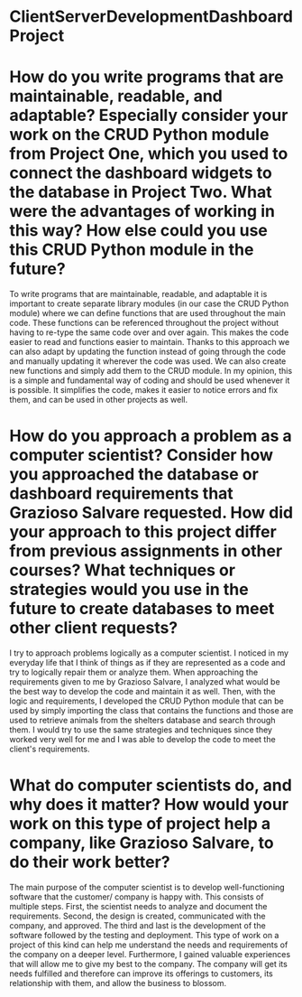 # ClientServerDevelopmentDashboardProject

# How do you write programs that are maintainable, readable, and adaptable? Especially consider your work on the CRUD Python module from Project One, which you used to connect the dashboard widgets to the database in Project Two. What were the advantages of working in this way? How else could you use this CRUD Python module in the future?
To write programs that are maintainable, readable, and adaptable it is important to create separate library modules (in our case the CRUD Python module) where we can define functions that are used throughout the main code. 
These functions can be referenced throughout the project without having to re-type the same code over and over again. This makes the code easier to read and functions easier to maintain.
Thanks to this approach we can also adapt by updating the function instead of going through the code and manually updating it wherever the code was used. We can also create new functions and simply add them to the CRUD module.
In my opinion, this is a simple and fundamental way of coding and should be used whenever it is possible. It simplifies the code, makes it easier to notice errors and fix them, and can be used in other projects as well.

# How do you approach a problem as a computer scientist? Consider how you approached the database or dashboard requirements that Grazioso Salvare requested. How did your approach to this project differ from previous assignments in other courses? What techniques or strategies would you use in the future to create databases to meet other client requests?
I try to approach problems logically as a computer scientist. I noticed in my everyday life that I think of things as if they are represented as a code and try to logically repair them or analyze them.
When approaching the requirements given to me by Grazioso Salvare, I analyzed what would be the best way to develop the code and maintain it as well. Then, with the logic and requirements,
I developed the CRUD Python module that can be used by simply importing the class that contains the functions and those are used to retrieve animals from the shelters database and search through them.
I would try to use the same strategies and techniques since they worked very well for me and I was able to develop the code to meet the client's requirements.

# What do computer scientists do, and why does it matter? How would your work on this type of project help a company, like Grazioso Salvare, to do their work better?
The main purpose of the computer scientist is to develop well-functioning software that the customer/ company is happy with. This consists of multiple steps.
First, the scientist needs to analyze and document the requirements. Second, the design is created, communicated with the company, and approved. The third and last is the development of the software followed by the testing and deployment.
This type of work on a project of this kind can help me understand the needs and requirements of the company on a deeper level.
Furthermore, I gained valuable experiences that will allow me to give my best to the company. The company will get its needs fulfilled and therefore can improve its offerings to customers, its relationship with them, and allow the business to blossom. 
